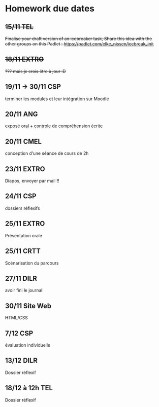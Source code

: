 # Homework due dates

## ~~15/11 TEL~~
~~Finalise your draft version of an icebreaker task, Share this idea with the other groups on this Padlet : https://padlet.com/elke_nissen/icebreak_init~~


## ~~18/11 EXTRO~~
~~??? mais je crois être à jour :D~~


## 19/11 -> 30/11 CSP
terminer les modules et leur intégration sur Moodle

## 20/11 ANG
exposé oral + controle de compréhension écrite

## 20/11 CMEL
conception d'une séance de cours de 2h


## 23/11 EXTRO
Diapos, envoyer par mail !!


## 24/11	CSP
dossiers réflexifs

## 25/11 EXTRO
Présentation orale



## 25/11 CRTT
Scénarisation du parcours


## 27/11 DILR
avoir fini le journal



## 30/11 Site Web 
HTML/CSS


## 7/12	CSP
évaluation individuelle

## 13/12 DILR
Dossier réflexif

## 18/12 à 12h TEL
Dossier réflexif



